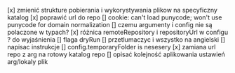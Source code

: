 [x] zmienić strukture pobierania i wykorystywania plikow na specyficzny katalog
[x] poprawić url do repo
[] cookie: can't load punycode; won't use punycode for domain normalization
[] czemu argumenty i config nie są polaczone w typach?
[x] różnica remoteRepository i repositoryUrl w configu ? do wyjaśnienia
[] flaga dryRun
[] przetlumaczyc i wszystko na angielski
[] napisac instrukcje
[] config.temporaryFolder is nesesery
[x] zamiana url repo z arg na rotowy katalog repo
[] opisać kolejność aplikowania ustawień arg/lokaly plik
